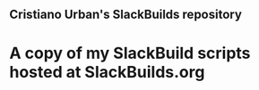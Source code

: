 ## Cristiano Urban's SlackBuilds repository

# A copy of my SlackBuild scripts hosted at SlackBuilds.org
